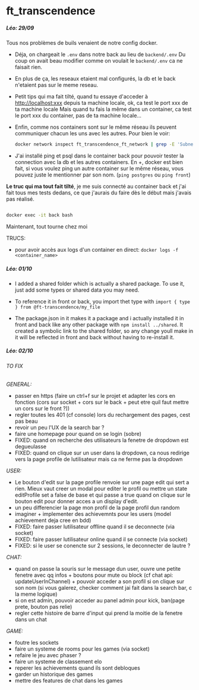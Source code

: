 # ft_transcendence
##### Léo: 29/09
Tous nos problèmes de buils venaient de notre config docker.

* Déja, on chargeait le ```.env``` dans notre back au lieu de ```backend/.env```
Du coup on avait beau modifier comme on voulait le ```backend/.env``` ca ne faisait rien.

* En plus de ça, les reseaux etaient mal configurés, la db et le back n'etaient pas sur le meme reseau.

* Petit tips qui ma fait tilté, quand tu essaye d'acceder à <http://localhost:xxx> depuis ta machine locale, ok, ca test le port xxx de ta machine locale
Mais quand tu fais la même dans un container, ca test le port xxx du container, pas de ta machine locale...

* Enfin, comme nos containers sont sur le même réseau ils peuvent communiquer chacun les uns avec les autres. Pour bien le voir:

  ```bash
  docker network inspect ft_transcendence_ft_network | grep -E 'Subnet|Name|IPv4Address'```
* J'ai installé ping et psql dans le container back pour pouvoir tester la connection avec la db et les autres containers. En +, docker est bien fait, si vous voulez ping un autre container sur le même réseau, vous pouvez juste le mentionner par son nom. (```ping postgres``` ou ```ping front```)

**Le truc qui ma tout fait tilté**, je me suis connecté au container back et j'ai fait tous mes tests dedans, ce que j'aurais du faire dès le début mais j'avais pas réalisé. 

``` bash

docker exec -it back bash
```

Maintenant, tout tourne chez moi

TRUCS:

* pour avoir accès aux logs d'un container en direct:
  ```docker logs -f <container_name>```

##### Léo: 01/10

* I added a shared folder which is actually a shared package.
To use it, just add some types or shared data you may need.

* To reference it in front or back, you import thet type with  ```import { type } from @ft-transcendence/my_file```

* The package.json in it makes it a package and i actually installed it in front and back like any other package with ```npm install ../shared```. It created a symbolic link to the shared folder, so any change youll make in it will be reflected in front and back without having to re-install it.

##### Léo: 02/10

###### TO FIX

*GENERAL:*

* passer en https (faire un ctrl+f sur le projet et adapter les cors en fonction (cors sur socket + cors sur le back + peut etre quil faut mettre un cors sur le front ?))
* regler toutes les 401 (cf console) lors du rechargement des pages, cest pas beau
* revoir un peu l'UX de la search bar ?
* faire une homepage pour quand on se login (sobre)
* FIXED: quand on recherche des utilisateurs la fenetre de dropdown est degueulasse
* FIXED: quand on clique sur un user dans la dropdown, ca nous redirige vers la page profile de lutilisateur mais ca ne ferme pas la dropdown

*USER:*

* Le bouton d'edit sur la page profile renvoie sur une page edit qui sert a rien. Mieux vaut creer un modal pour editer le profil ou mettre un state editProfile set a false de base et qui passe a true quand on clique sur le bouton edit pour donner acces a un display d'edit.
* un peu differencier la page mon profil de la page profil dun random
* imaginer + implementer des achievemnts pour les users (model achievement deja cree en bdd)
* FIXED: faire passer lutilisateur offline quand il se deconnecte (via socket)
* FIXED: faire passer lutilisateur online quand il se connecte (via socket)
* FIXED: si le user se conencte sur 2 sessions, le deconnecter de lautre ?

*CHAT:*

* quand on passe la souris sur le message dun user, ouvre une petite fenetre avec qq infos + boutons pour mute ou block (cf chat api: updateUserInChannel) + pouvoir acceder a son profil si on  clique sur son nom (si vous galerez, checker comment jai fait dans la search bar, c la meme logique)
* si on est admin, pouvoir acceder au panel admin pour kick, ban(page prete, bouton pas relie)
* regler cette histoire de barre d'input qui prend la moitie de la fenetre dans un chat

*GAME:*

* foutre les sockets
* faire un systeme de rooms pour les games (via socket)
* refaire le jeu avec phaser ?
* faire un systeme de classement elo
* reperer les achievements quand ils sont debloques
* garder un historique des games
* mettre des features de chat dans les games
